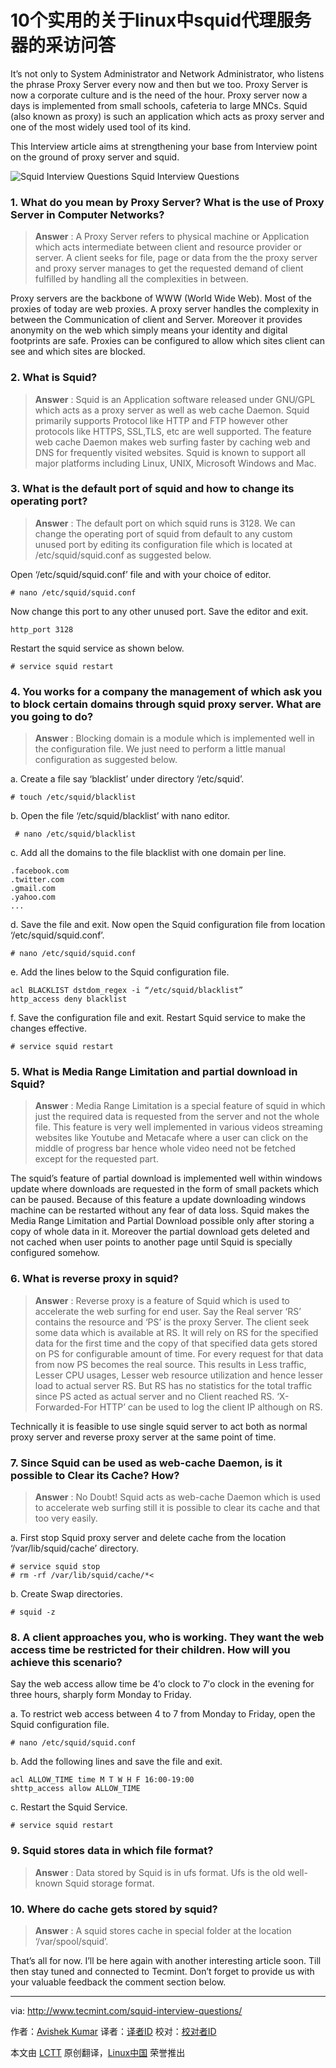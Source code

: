 10个实用的关于linux中squid代理服务器的采访问答
================================================================================
It’s not only to System Administrator and Network Administrator, who listens the phrase Proxy Server every now and then but we too. Proxy Server is now a corporate culture and is the need of the hour. Proxy server now a days is implemented from small schools, cafeteria to large MNCs. Squid (also known as proxy) is such an application which acts as proxy server and one of the most widely used tool of its kind.

This Interview article aims at strengthening your base from Interview point on the ground of proxy server and squid.

![Squid Interview Questions](http://www.tecmint.com/wp-content/uploads/2014/07/Squid-Interview-Questions.png)
Squid Interview Questions

### 1. What do you mean by Proxy Server? What is the use of Proxy Server in Computer Networks? ###

> **Answer** : A Proxy Server refers to physical machine or Application which acts intermediate between client and resource provider or server. A client seeks for file, page or data from the the proxy server and proxy server manages to get the requested demand of client fulfilled by handling all the complexities in between.

Proxy servers are the backbone of WWW (World Wide Web). Most of the proxies of today are web proxies. A proxy server handles the complexity in between the Communication of client and Server. Moreover it provides anonymity on the web which simply means your identity and digital footprints are safe. Proxies can be configured to allow which sites client can see and which sites are blocked.

### 2. What is Squid? ###

> **Answer** : Squid is an Application software released under GNU/GPL which acts as a proxy server as well as web cache Daemon. Squid primarily supports Protocol like HTTP and FTP however other protocols like HTTPS, SSL,TLS, etc are well supported. The feature web cache Daemon makes web surfing faster by caching web and DNS for frequently visited websites. Squid is known to support all major platforms including Linux, UNIX, Microsoft Windows and Mac.

### 3. What is the default port of squid and how to change its operating port? ###

> **Answer** : The default port on which squid runs is 3128. We can change the operating port of squid from default to any custom unused port by editing its configuration file which is located at /etc/squid/squid.conf as suggested below.

Open ‘/etc/squid/squid.conf’ file and with your choice of editor.

    # nano /etc/squid/squid.conf

Now change this port to any other unused port. Save the editor and exit.

    http_port 3128

Restart the squid service as shown below.

    # service squid restart

### 4. You works for a company the management of which ask you to block certain domains through squid proxy server. What are you going to do? ###

> **Answer** : Blocking domain is a module which is implemented well in the configuration file. We just need to perform a little manual configuration as suggested below.

a. Create a file say ‘blacklist’ under directory ‘/etc/squid’.

    # touch /etc/squid/blacklist

b. Open the file ‘/etc/squid/blacklist’ with nano editor.

     # nano /etc/squid/blacklist

c. Add all the domains to the file blacklist with one domain per line.

    .facebook.com
    .twitter.com
    .gmail.com
    .yahoo.com
    ...

d. Save the file and exit. Now open the Squid configuration file from location ‘/etc/squid/squid.conf’.

    # nano /etc/squid/squid.conf

e. Add the lines below to the Squid configuration file.

    acl BLACKLIST dstdom_regex -i “/etc/squid/blacklist”
    http_access deny blacklist

f. Save the configuration file and exit. Restart Squid service to make the changes effective.

    # service squid restart

### 5. What is Media Range Limitation and partial download in Squid? ###

> **Answer** : Media Range Limitation is a special feature of squid in which just the required data is requested from the server and not the whole file. This feature is very well implemented in various videos streaming websites like Youtube and Metacafe where a user can click on the middle of progress bar hence whole video need not be fetched except for the requested part.

The squid’s feature of partial download is implemented well within windows update where downloads are requested in the form of small packets which can be paused. Because of this feature a update downloading windows machine can be restarted without any fear of data loss. Squid makes the Media Range Limitation and Partial Download possible only after storing a copy of whole data in it. Moreover the partial download gets deleted and not cached when user points to another page until Squid is specially configured somehow.

### 6. What is reverse proxy in squid? ###

> **Answer** : Reverse proxy is a feature of Squid which is used to accelerate the web surfing for end user. Say the Real server ‘RS’ contains the resource and ‘PS’ is the proxy Server. The client seek some data which is available at RS. It will rely on RS for the specified data for the first time and the copy of that specified data gets stored on PS for configurable amount of time. For every request for that data from now PS becomes the real source. This results in Less traffic, Lesser CPU usages, Lesser web resource utilization and hence lesser load to actual server RS. But RS has no statistics for the total traffic since PS acted as actual server and no Client reached RS. ‘X-Forwarded-For HTTP’ can be used to log the client IP although on RS.

Technically it is feasible to use single squid server to act both as normal proxy server and reverse proxy server at the same point of time.

### 7. Since Squid can be used as web-cache Daemon, is it possible to Clear its Cache? How? ###

> **Answer** : No Doubt! Squid acts as web-cache Daemon which is used to accelerate web surfing still it is possible to clear its cache and that too very easily.

a. First stop Squid proxy server and delete cache from the location ‘/var/lib/squid/cache’ directory.

    # service squid stop
    # rm -rf /var/lib/squid/cache/*<

b. Create Swap directories.

    # squid -z

### 8. A client approaches you, who is working. They want the web access time be restricted for their children. How will you achieve this scenario? ###

Say the web access allow time be 4′o clock to 7′o clock in the evening for three hours, sharply form Monday to Friday.

a. To restrict web access between 4 to 7 from Monday to Friday, open the Squid configuration file.

    # nano /etc/squid/squid.conf

b. Add the following lines and save the file and exit.

    acl ALLOW_TIME time M T W H F 16:00-19:00
    shttp_access allow ALLOW_TIME

c. Restart the Squid Service.

    # service squid restart

### 9. Squid stores data in which file format? ###

> **Answer** : Data stored by Squid is in ufs format. Ufs is the old well-known Squid storage format.

### 10. Where do cache gets stored by squid? ###

> **Answer** : A squid stores cache in special folder at the location ‘/var/spool/squid’.

That’s all for now. I’ll be here again with another interesting article soon. Till then stay tuned and connected to Tecmint. Don’t forget to provide us with your valuable feedback the comment section below.

--------------------------------------------------------------------------------

via: http://www.tecmint.com/squid-interview-questions/

作者：[Avishek Kumar][a]
译者：[译者ID](https://github.com/译者ID)
校对：[校对者ID](https://github.com/校对者ID)

本文由 [LCTT](https://github.com/LCTT/TranslateProject) 原创翻译，[Linux中国](http://linux.cn/) 荣誉推出

[a]:http://www.tecmint.com/author/avishek/
